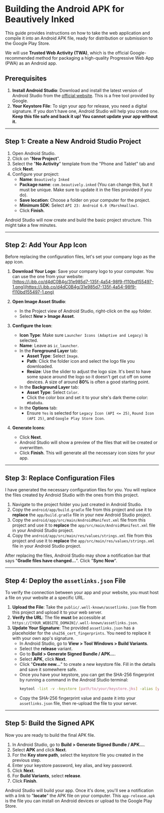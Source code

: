 # Building the Android APK for Beautively Inked

This guide provides instructions on how to take the web application and compile it into an Android APK file, ready for distribution or submission to the Google Play Store.

We will use **Trusted Web Activity (TWA)**, which is the official Google-recommended method for packaging a high-quality Progressive Web App (PWA) as an Android app.

## Prerequisites

1.  **Install Android Studio**: Download and install the latest version of Android Studio from the [official website](https://developer.android.com/studio). This is a free tool provided by Google.
2.  **Your Keystore File**: To sign your app for release, you need a digital signature. If you don't have one, Android Studio will help you create one. **Keep this file safe and back it up! You cannot update your app without it.**

---

## Step 1: Create a New Android Studio Project

1.  Open Android Studio.
2.  Click on "**New Project**".
3.  Select the "**No Activity**" template from the "Phone and Tablet" tab and click **Next**.
4.  Configure your project:
    *   **Name**: `Beautively Inked`
    *   **Package name**: `com.beautively.inked` (You can change this, but it must be unique. Make sure to update it in the files provided if you do).
    *   **Save location**: Choose a folder on your computer for the project.
    *   **Minimum SDK**: Select `API 23: Android 6.0 (Marshmallow)`.
    *   Click **Finish**.

Android Studio will now create and build the basic project structure. This might take a few minutes.

---

## Step 2: Add Your App Icon

Before replacing the configuration files, let's set your company logo as the app icon.

1.  **Download Your Logo**: Save your company logo to your computer. You can use the one from your website: [https://i.ibb.co/d4dC0B4g/31e985d7-135f-4a54-98f9-f110bd155497-1.png](https://i.ibb.co/d4dC0B4g/31e985d7-135f-4a54-98f9-f110bd155497-1.png)

2.  **Open Image Asset Studio**:
    *   In the Project view of Android Studio, right-click on the `app` folder.
    *   Select **New > Image Asset**.

3.  **Configure the Icon**:
    *   **Icon Type**: Make sure `Launcher Icons (Adaptive and Legacy)` is selected.
    *   **Name**: Leave as `ic_launcher`.
    *   In the **Foreground Layer** tab:
        *   **Asset Type**: Select `Image`.
        *   **Path**: Click the folder icon and select the logo file you downloaded.
        *   **Resize**: Use the slider to adjust the logo size. It's best to have some space around the logo so it doesn't get cut off on some devices. A size of around **80%** is often a good starting point.
    *   In the **Background Layer** tab:
        *   **Asset Type**: Select `Color`.
        *   Click the color box and set it to your site's dark theme color: `#0a0a0a`.
    *   In the **Options** tab:
        *   Ensure `Yes` is selected for `Legacy Icon (API <= 25)`, `Round Icon (API 25)`, and `Google Play Store Icon`.

4.  **Generate Icons**:
    *   Click **Next**.
    *   Android Studio will show a preview of the files that will be created or overwritten.
    *   Click **Finish**. This will generate all the necessary icon sizes for your app.

---

## Step 3: Replace Configuration Files

I have generated the necessary configuration files for you. You will replace the files created by Android Studio with the ones from this project.

1.  Navigate to the project folder you just created in Android Studio.
2.  Copy the `android/app/build.gradle` file from this project and use it to **replace** the `app/build.gradle` file in your new Android Studio project.
3.  Copy the `android/app/src/main/AndroidManifest.xml` file from this project and use it to **replace** the `app/src/main/AndroidManifest.xml` file in your Android Studio project.
4.  Copy the `android/app/src/main/res/values/strings.xml` file from this project and use it to **replace** the `app/src/main/res/values/strings.xml` file in your Android Studio project.

After replacing the files, Android Studio may show a notification bar that says "**Gradle files have changed...**". Click "**Sync Now**".

---

## Step 4: Deploy the `assetlinks.json` File

To verify the connection between your app and your website, you must host a file on your website at a specific URL.

1.  **Upload the File**: Take the `public/.well-known/assetlinks.json` file from this project and upload it to your web server.
2.  **Verify the URL**: The file **must** be accessible at `https://[YOUR_WEBSITE_DOMAIN]/.well-known/assetlinks.json`.
3.  **Update Your Signature**: The provided `assetlinks.json` has a placeholder for the `sha256_cert_fingerprints`. You need to replace it with your own app's signature.
    *   In Android Studio, go to **View > Tool Windows > Build Variants**.
    *   Select the **release** variant.
    *   Go to **Build > Generate Signed Bundle / APK...**.
    *   Select **APK**, click **Next**.
    *   Click "**Create new...**" to create a new keystore file. Fill in the details and save it somewhere safe.
    *   Once you have your keystore, you can get the SHA-256 fingerprint by running a command in the Android Studio terminal:
        ```bash
        keytool -list -v -keystore [path/to/your/keystore.jks] -alias [your_alias_name]
        ```
    *   Copy the SHA-256 fingerprint value and paste it into your `assetlinks.json` file, then re-upload the file to your server.

---

## Step 5: Build the Signed APK

Now you are ready to build the final APK file.

1.  In Android Studio, go to **Build > Generate Signed Bundle / APK...**.
2.  Select **APK** and click **Next**.
3.  For the **Key store path**, select the keystore file you created in the previous step.
4.  Enter your keystore password, key alias, and key password.
5.  Click **Next**.
6.  For **Build Variants**, select **release**.
7.  Click **Finish**.

Android Studio will build your app. Once it's done, you'll see a notification with a link to "**locate**" the APK file on your computer. This `app-release.apk` is the file you can install on Android devices or upload to the Google Play Store.